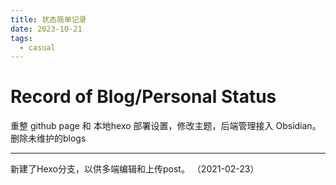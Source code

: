 ```yaml
---
title: 状态简单记录
date: 2023-10-21
tags:
  - casual
---
```




# Record of Blog/Personal Status




重整 github page 和 本地hexo 部署设置，修改主题，后端管理接入 Obsidian。删除未维护的blogs

---

新建了Hexo分支，以供多端编辑和上传post。  （2021-02-23）